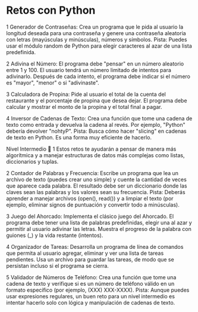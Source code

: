 # Retos con Python

1 Generador de Contraseñas: Crea un programa que le pida al usuario la longitud deseada para una contraseña y genere una contraseña aleatoria con letras (mayúsculas y minúsculas), números y símbolos.
Pista: Puedes usar el módulo random de Python para elegir caracteres al azar de una lista predefinida.

2 Adivina el Número: El programa debe "pensar" en un número aleatorio entre 1 y 100. El usuario tendrá un número limitado de intentos para adivinarlo. Después de cada intento, el programa debe indicar si el número es "mayor", "menor" o si "adivinaste".

3 Calculadora de Propina: Pide al usuario el total de la cuenta del restaurante y el porcentaje de propina que desea dejar. El programa debe calcular y mostrar el monto de la propina y el total final a pagar.

4 Inversor de Cadenas de Texto: Crea una función que tome una cadena de texto como entrada y devuelva la cadena al revés. Por ejemplo, "Python" debería devolver "nohtyP".
Pista: Busca cómo hacer "slicing" en cadenas de texto en Python. Es una forma muy eficiente de hacerlo.

Nivel Intermedio 🧠
1 Estos retos te ayudarán a pensar de manera más algorítmica y a manejar estructuras de datos más complejas como listas, diccionarios y tuplas.

2 Contador de Palabras y Frecuencia: Escribe un programa que lea un archivo de texto (puedes crear uno simple) y cuente la cantidad de veces que aparece cada palabra. El resultado debe ser un diccionario donde las claves sean las palabras y los valores sean su frecuencia.
Pista: Deberás aprender a manejar archivos (open(), read()) y a limpiar el texto (por ejemplo, eliminar signos de puntuación y convertir todo a minúsculas).

3 Juego del Ahorcado: Implementa el clásico juego del Ahorcado. El programa debe tener una lista de palabras predefinidas, elegir una al azar y permitir al usuario adivinar las letras. Muestra el progreso de la palabra con guiones (_) y la vida restante (intentos).

4 Organizador de Tareas: Desarrolla un programa de línea de comandos que permita al usuario agregar, eliminar y ver una lista de tareas pendientes. Usa un archivo para guardar las tareas, de modo que se persistan incluso si el programa se cierra.

5 Validador de Números de Teléfono: Crea una función que tome una cadena de texto y verifique si es un número de teléfono válido en un formato específico (por ejemplo, (XXX) XXX-XXXX).
Pista: Aunque puedes usar expresiones regulares, un buen reto para un nivel intermedio es intentar hacerlo solo con lógica y manipulación de cadenas de texto.


